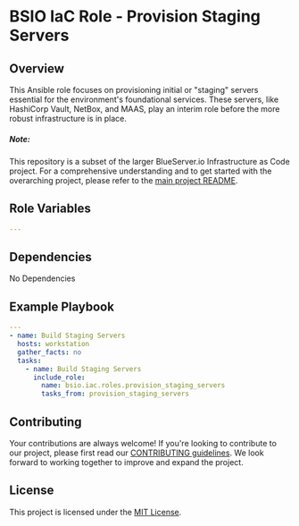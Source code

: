 # BSIO IaC Role - Provision Staging Servers

## Overview
This Ansible role focuses on provisioning initial or "staging" servers essential for the environment's foundational services. These servers, like HashiCorp Vault, NetBox, and MAAS, play an interim role before the more robust infrastructure is in place.

##### **Note**:

This repository is a subset of the larger BlueServer.io Infrastructure as Code project. For a comprehensive understanding and to get started with the overarching project, please refer to the [main project README](https://github.com/blueserverio/bsio.iac.provision_environment/blob/main/README.md).

## Role Variables

```yaml
---

```

## Dependencies

No Dependencies

## Example Playbook

```yaml
--- 
- name: Build Staging Servers
  hosts: workstation
  gather_facts: no
  tasks:
    - name: Build Staging Servers
      include_role: 
        name: bsio.iac.roles.provision_staging_servers
        tasks_from: provision_staging_servers
```

## Contributing
Your contributions are always welcome! If you're looking to contribute to our project, please first read our [CONTRIBUTING guidelines](https://github.com/blueserverio/bsio.iac.provision_environment/blob/main/CONTRIBUTING.md). We look forward to working together to improve and expand the project.


## License
This project is licensed under the [MIT License](LICENSE).
